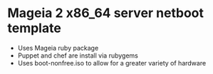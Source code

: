 # Mageia 2 x86_64 server netboot template
- Uses Mageia ruby package
- Puppet and chef are install via rubygems
- Uses boot-nonfree.iso to allow for a greater variety of hardware
